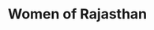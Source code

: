---
title: Women of Rajasthan
layout: default
description: oh yeah, can do!
type: project
order: 4
---